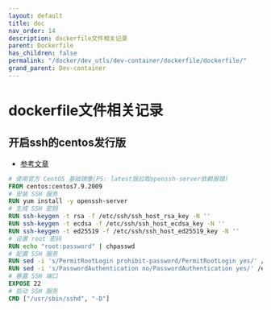 ```yaml
---
layout: default
title: doc
nav_order: 14
description: dockerfile文件相关记录
parent: Dockerfile
has_children: false
permalink: "/docker/dev_utls/dev-container/dockerfile/dockerfile/"
grand_parent: Dev-container
---
```


# dockerfile文件相关记录

## 开启ssh的centos发行版

- [参考文章](https://raw.githubusercontent.com/183461750/doc-record/main/materiel/ai/docker/%E5%BC%80%E5%90%AFssh%E7%9A%84centos%E5%8F%91%E8%A1%8C%E7%89%88%E7%9A%84Dockerfile.md)

```dockerfile
# 使用官方 CentOS 基础镜像(PS: latest版拉取openssh-server依赖报错)
FROM centos:centos7.9.2009
# 安装 SSH 服务
RUN yum install -y openssh-server
# 生成 SSH 密钥
RUN ssh-keygen -t rsa -f /etc/ssh/ssh_host_rsa_key -N ''
RUN ssh-keygen -t ecdsa -f /etc/ssh/ssh_host_ecdsa_key -N ''
RUN ssh-keygen -t ed25519 -f /etc/ssh/ssh_host_ed25519_key -N ''
# 设置 root 密码
RUN echo "root:password" | chpasswd
# 配置 SSH 服务
RUN sed -i 's/PermitRootLogin prohibit-password/PermitRootLogin yes/' /etc/ssh/sshd_config
RUN sed -i 's/PasswordAuthentication no/PasswordAuthentication yes/' /etc/ssh/sshd_config
# 暴露 SSH 端口
EXPOSE 22
# 启动 SSH 服务
CMD ["/usr/sbin/sshd", "-D"]
```
